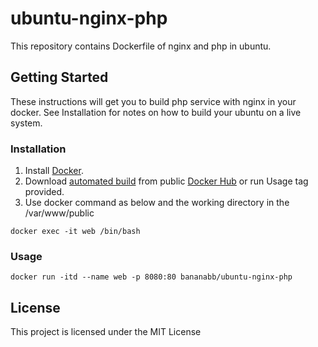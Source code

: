 # ubuntu-nginx-php

This repository contains Dockerfile of nginx and php in ubuntu.

## Getting Started
These instructions will get you to build php service with nginx in your docker. See Installation for notes on how to build your ubuntu on a live system.

### Installation
1. Install [Docker](https://www.docker.com/).
2. Download [automated build](https://hub.docker.com/r/bananabb/ubuntu-nginx-php/) from public [Docker Hub](https://hub.docker.com/) or run Usage tag provided.
3. Use docker command as below and the working directory in the /var/www/public
```
docker exec -it web /bin/bash
```

### Usage
```
docker run -itd --name web -p 8080:80 bananabb/ubuntu-nginx-php
```

## License
This project is licensed under the MIT License
